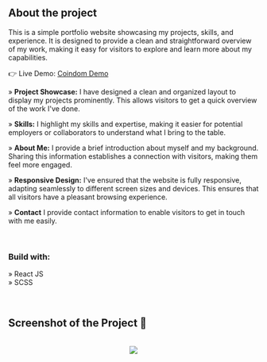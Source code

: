 <h2>About the project</h2>

<p>This is a simple portfolio website showcasing my projects, skills, and experience. It is designed to provide a clean and straightforward overview of my work, making it easy for visitors to explore and learn more about my capabilities.
</p>

👉 Live Demo: <a href='https://coindom-crypto-search.vercel.app/'>Coindom Demo</a>

» <b>Project Showcase:</b> I have designed a clean and organized layout to display my projects prominently. This allows visitors to get a quick overview of the work I've done. <br>

» <b>Skills:</b> I highlight my skills and expertise, making it easier for potential employers or collaborators to understand what I bring to the table.<br>

» <b>About Me:</b>  I provide a brief introduction about myself and my background. Sharing this information establishes a connection with visitors, making them feel more engaged.<br>

» <b>Responsive Design:</b> I've ensured that the website is fully responsive, adapting seamlessly to different screen sizes and devices. This ensures that all visitors have a pleasant browsing experience.<br>

» <b>Contact</b> I provide contact information to enable visitors to get in touch with me easily.<br>

<br>

<h3>Build with:</h3>

» React JS <br>
» SCSS  <br>

<br>

<h2>Screenshot of the Project 📸</h2>
<br>

<div align='center'>
<img src="https://img001.prntscr.com/file/img001/zaSGXbzTSeSUezt2MGgetA.png"/>
</div>
